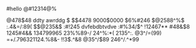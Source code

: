 #hello
@#$123
14$@%

@478$48
ddty
awrddg
$$%64$
$$$44$78
9000$0000
$6%#246
$@2588^%$
:.4&=/:89(
$$@235&$
:#!245
dvfebdbtvdve
:#%34/$^
!12467**
#48&$8
1245#4&&
134799965
23%%89-/
24^%:*(
2135^:.
@3^/=(99)
=+/.$796321
124.$%8&-
!!3$.^&8
@35^/$89
246^/.^*99
